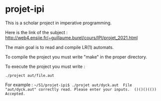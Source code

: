 # projet-ipi

This is a scholar project in imperative programming.

Here is the link of the subject : 
http://web4.ensiie.fr/~guillaume.burel/cours/IPI/projet_2021.html

The main goal is to read and compile LR(1) automats.

To compile the project you must write "make" in the proper directory.

To execute the project you must write :

`./project aut/file.aut`

For example : 
`~/S1/projet-ipi$ ./projet aut/dyck.aut 
File "aut/dyck.aut" correctly read. Please enter your inputs. 
()()()(())
Accepted.`
